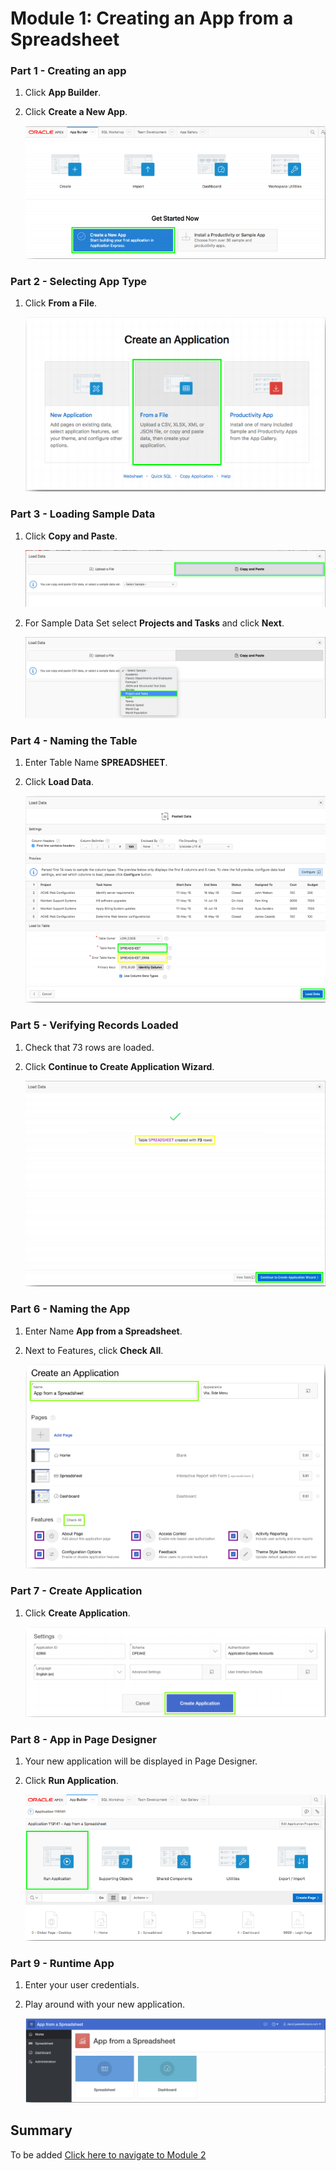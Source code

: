 # Module 1: Creating an App from a Spreadsheet
### **Part 1** - Creating an app 

1. Click **App Builder**.
2. Click **Create a New App**.

    ![](images/module2/2.1.PNG)

### **Part 2** - Selecting App Type

1. Click **From a File**.

    ![](images/module2/2.2.PNG)

### **Part 3** - Loading Sample Data

1. Click **Copy and Paste**.  

    ![](images/module2/3.1.png)
    
2. For Sample Data Set select **Projects and Tasks** and click **Next**.

    ![](images/module2/3.2.png)

### **Part 4** - Naming the Table

1. Enter Table Name **SPREADSHEET**.
2. Click **Load Data**.

    ![](images/module2/2.4.PNG)

### **Part 5** - Verifying Records Loaded

1. Check that 73 rows are loaded.
2. Click **Continue to Create Application Wizard**.

    ![](images/module2/2.5.PNG)

### **Part 6** - Naming the App

1. Enter Name **App from a Spreadsheet**.
2. Next to Features, click **Check All**.

    ![](images/module2/2.6.PNG)

### **Part 7** - Create Application

1. Click **Create Application**.

    ![](images/module2/2.7.PNG)

### **Part 8** - App in Page Designer

1. Your new application will be displayed in Page Designer.
2. Click **Run Application**.

    ![](images/module2/2.8.PNG)

### **Part 9** - Runtime App

1. Enter your user credentials.
2. Play around with your new application.

    ![](images/module2/2.9.PNG)

## Summary

To be added [Click here to navigate to Module 2](2-using-the-runtime-environment-improving-the-report-and-form.md)
